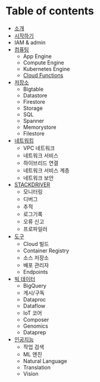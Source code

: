 # Table of contents
* [소개](README.md)
* [시작하기](start/README.md)
* IAM & admin
* [컴퓨팅](compute/README.md)
   * App Engine
   * Compute Engine
   * Kubernetes Engine
   * [Cloud Functions](compute/cloud_functions.md)
* [저장소](storage/README.md)
   * Bigtable
   * Datastore
   * Firestore
   * Storage
   * SQL
   * Spanner
   * Memorystore
   * Filestore
* [네트워킹](networking/README.md)
   * VPC 네트워크
   * 네트워크 서비스
   * 하이브리드 연결
   * 네트워크 서비스 계층
   * 네트워크 보안
* [STACKDRIVER](stackdriver/README.md)
   * 모니터링
   * 디버그
   * 추적
   * 로그기록
   * 오류 신고
   * 프로파일러
* [도구](tools/README.md) 
   * Cloud 빌드
   * Container Registry
   * 소스 저장소
   * 배포 관리자
   * Endpoints
* [빅 데이터](bigdata/README.md)
   * BigQuery
   * 게시/구독
   * Dataproc
   * Dataflow
   * IoT 코어
   * Composer
   * Genomics
   * Dataprep
* [인공지능](artificial_intelligence/README.md)
   * 작업 검색
   * ML 엔진
   * Natural Language
   * Translation
   * Vision

